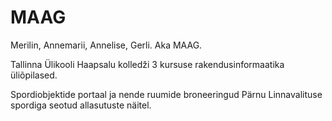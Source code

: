 # MAAG
Merilin, Annemarii, Annelise, Gerli. Aka MAAG.

Tallinna Ülikooli Haapsalu kolledži 3 kursuse rakendusinformaatika üliõpilased.

Spordiobjektide portaal ja nende ruumide broneeringud Pärnu Linnavalituse spordiga seotud allasutuste näitel. 
